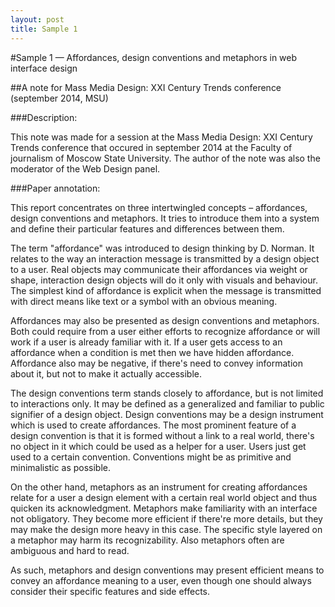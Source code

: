 ```yaml
---
layout: post
title: Sample 1
---
```


#Sample 1 — Affordances, design conventions and metaphors in web interface design

##A note for Mass Media Design: XXI Century Trends conference (september 2014, MSU)

###Description:

This note was made for a session at the Mass Media Design: XXI Century Trends conference that occured in september 2014 at the Faculty of journalism of Moscow State University. The author of the note was also the moderator of the Web Design panel.

###Paper annotation:

This report concentrates on three intertwingled concepts – affordances, design conventions and metaphors. It tries to introduce them into a system and define their particular features and differences between them.

The term "affordance" was introduced to design thinking by D. Norman. It relates to the way an interaction message is transmitted by a design object to a user. Real objects may communicate their affordances via weight or shape, interaction design objects will do it only with visuals and behaviour. The simplest kind of affordance is explicit when the message is transmitted with direct means like text or a symbol with an obvious meaning. 

Affordances may also be presented as design conventions and metaphors. Both could require from a user either efforts to recognize affordance or will work if a user is already familiar with it. If a user gets access to an affordance when a condition is met then we have hidden affordance. Affordance also may be negative, if there's need to convey information about it, but not to make it actually accessible.

The design conventions term stands closely to affordance, but is not limited to interactions only. It may be defined as a generalized and familiar to public signifier of a design object. Design conventions may be a design instrument which is used to create affordances. The most prominent feature of a design convention is that it is formed without a link to a real world, there's no object in it which could be used as a helper for a user. Users just get used to a certain convention. Conventions might be as primitive and minimalistic as possible.

On the other hand, metaphors as an instrument for creating affordances relate for a user a design element with a certain real world object and thus quicken its acknowledgment. Metaphors make familiarity with an interface not obligatory. They become more efficient if there're more details, but they may make the design more heavy in this case. The specific style layered on a metaphor may harm its recognizability. Also metaphors often are ambiguous and hard to read.

As such, metaphors and design conventions may present efficient means to convey an affordance meaning to a user, even though one should always consider their specific features and side effects.